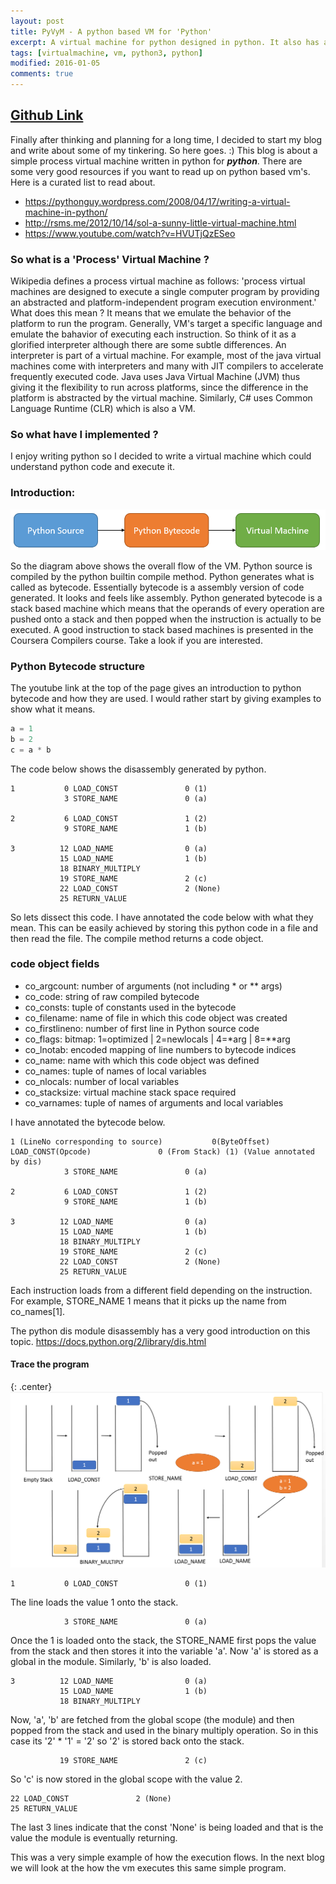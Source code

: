 ```yaml
---
layout: post
title: PyVyM - A python based VM for 'Python'
excerpt: A virtual machine for python designed in python. It also has an accompanying debugger which will be described in a later post.
tags: [virtualmachine, vm, python3, python]
modified: 2016-01-05
comments: true
---
```

## [Github Link](https://github.com/ssarangi/PyVyM)
Finally after thinking and planning for a long time, I decided to start my blog and write about some of my tinkering. So here goes. :)
This blog is about a simple process virtual machine written in python for <b><i>python</i></b>. There are some very good resources if you want to read up on python based vm's. Here is a curated list to read about.

- https://pythonguy.wordpress.com/2008/04/17/writing-a-virtual-machine-in-python/
- http://rsms.me/2012/10/14/sol-a-sunny-little-virtual-machine.html
- https://www.youtube.com/watch?v=HVUTjQzESeo

### So what is a 'Process' Virtual Machine ?
Wikipedia defines a process virtual machine as follows: 'process virtual machines are designed to execute a single computer program by providing an abstracted and platform-independent program execution environment.'
What does this mean ? It means that we emulate the behavior of the platform to run the program. Generally, VM's target a specific language and emulate the bahavior of executing each instruction. So think of it as a
glorified interpreter although there are some subtle differences. An interpreter is part of a virtual machine. For example, most of the java virtual machines come with interpreters and many with JIT compilers to accelerate
frequently executed code. Java uses Java Virtual Machine (JVM) thus giving it the flexibility to run across platforms, since the difference in the platform is abstracted by the virtual machine. Similarly, C# uses Common
Language Runtime (CLR) which is also a VM.

### So what have I implemented ?
I enjoy writing python so I decided to write a virtual machine which could understand python code and execute it.

### Introduction:
![Overall Flow](/img/blog/pyvym/overall_structure.png "Overall Flow")

So the diagram above shows the overall flow of the VM. Python source is compiled by the python builtin compile method. Python generates what is called as bytecode. Essentially bytecode is a assembly version of code generated. It looks and feels like assembly. Python generated bytecode is a stack based machine which means that the operands of every operation are pushed onto a stack and then popped when the instruction is actually to be executed.
A good instruction to stack based machines is presented in the Coursera Compilers course. Take a look if you are interested.

### Python Bytecode structure
The youtube link at the top of the page gives an introduction to python bytecode and how they are used. I would rather start by giving examples to show what it means.

~~~python
a = 1
b = 2
c = a * b
~~~

The code below shows the disassembly generated by python.

~~~
1           0 LOAD_CONST               0 (1)
            3 STORE_NAME               0 (a)

2           6 LOAD_CONST               1 (2)
            9 STORE_NAME               1 (b)

3          12 LOAD_NAME                0 (a)
           15 LOAD_NAME                1 (b)
           18 BINARY_MULTIPLY
           19 STORE_NAME               2 (c)
           22 LOAD_CONST               2 (None)
           25 RETURN_VALUE
~~~

So lets dissect this code. I have annotated the code below with what they mean. This can be easily achieved
by storing this python code in a file and then read the file. The compile method returns a code object.

### code object fields
  * co_argcount:	number of arguments (not including * or ** args)
  * co_code:	string of raw compiled bytecode	 
  * co_consts:	tuple of constants used in the bytecode	 
  * co_filename:	name of file in which this code object was created	 
  * co_firstlineno:	number of first line in Python source code	 
  * co_flags:	bitmap: 1=optimized | 2=newlocals | 4=*arg | 8=**arg	 
  * co_lnotab:	encoded mapping of line numbers to bytecode indices	 
  * co_name:	name with which this code object was defined	 
  * co_names:	tuple of names of local variables	 
  * co_nlocals:	number of local variables	 
  * co_stacksize:	virtual machine stack space required	 
  * co_varnames:	tuple of names of arguments and local variables

I have annotated the bytecode below.

~~~
1 (LineNo corresponding to source)           0(ByteOffset) LOAD_CONST(Opcode)               0 (From Stack) (1) (Value annotated by dis)
            3 STORE_NAME               0 (a)

2           6 LOAD_CONST               1 (2)
            9 STORE_NAME               1 (b)

3          12 LOAD_NAME                0 (a)
           15 LOAD_NAME                1 (b)
           18 BINARY_MULTIPLY
           19 STORE_NAME               2 (c)
           22 LOAD_CONST               2 (None)
           25 RETURN_VALUE
~~~

Each instruction loads from a different field depending on the instruction. For example, STORE_NAME 1 means that it picks up the name from co_names[1].

The python dis module disassembly has a very good introduction on this topic.
https://docs.python.org/2/library/dis.html

#### Trace the program

{: .center}
![Execution Flow](/img/blog/pyvym/exec_flow.png "Execution Flow")

~~~
1           0 LOAD_CONST               0 (1)
~~~

The line loads the value 1 onto the stack.

~~~
            3 STORE_NAME               0 (a)
~~~

Once the 1 is loaded onto the stack, the STORE_NAME first pops the value from the stack and then stores it into the variable 'a'. Now 'a' is stored as a global in the module.
Similarly, 'b' is also loaded.

~~~
3          12 LOAD_NAME                0 (a)
           15 LOAD_NAME                1 (b)
           18 BINARY_MULTIPLY
~~~

Now, 'a', 'b' are fetched from the global scope (the module) and then popped from the stack and used in the binary multiply operation. So in this case its '2' * '1' = '2' so '2' is stored back onto the stack.

~~~
           19 STORE_NAME               2 (c)
~~~

So 'c' is now stored in the global scope with the value 2.

~~~
22 LOAD_CONST               2 (None)
25 RETURN_VALUE
~~~

The last 3 lines indicate that the const 'None' is being loaded and that is the value the module is eventually
returning.

This was a very simple example of how the execution flows. In the next blog we will look at the how the vm executes this same simple program.
